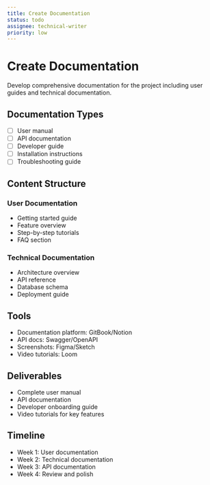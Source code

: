 ```yaml
---
title: Create Documentation
status: todo
assignee: technical-writer
priority: low
---
```


# Create Documentation

Develop comprehensive documentation for the project including user guides and technical documentation.

## Documentation Types
- [ ] User manual
- [ ] API documentation
- [ ] Developer guide
- [ ] Installation instructions
- [ ] Troubleshooting guide

## Content Structure
### User Documentation
- Getting started guide
- Feature overview
- Step-by-step tutorials
- FAQ section

### Technical Documentation
- Architecture overview
- API reference
- Database schema
- Deployment guide

## Tools
- Documentation platform: GitBook/Notion
- API docs: Swagger/OpenAPI
- Screenshots: Figma/Sketch
- Video tutorials: Loom

## Deliverables
- Complete user manual
- API documentation
- Developer onboarding guide
- Video tutorials for key features

## Timeline
- Week 1: User documentation
- Week 2: Technical documentation
- Week 3: API documentation
- Week 4: Review and polish
